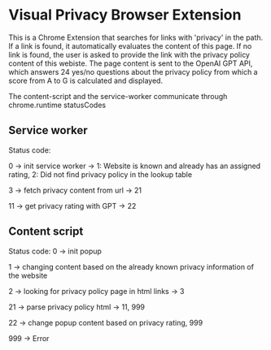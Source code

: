 
# Visual Privacy Browser Extension

This is a Chrome Extension that searches for links with 'privacy' in the path. If a link is found, it automatically evaluates the content of this page. If no link is found, the user is asked to provide the link with the privacy policy content of this webiste. The page content is sent to the OpenAI GPT API, which answers 24 yes/no questions about the privacy policy from which a score from A to G is calculated and displayed.

The content-script and the service-worker communicate through chrome.runtime statusCodes

## Service worker

Status code:

0 -> init service worker -> 1: Website is known and already has an assigned rating, 2: Did not find privacy policy in the lookup table

3 -> fetch privacy content from url -> 21

11 -> get privacy rating with GPT -> 22

## Content script

Status code:
0 -> init popup

1 -> changing content based on the already known privacy information of the website

2 -> looking for privacy policy page in html links -> 3

21 -> parse privacy policy html -> 11, 999

22 -> change popup content based on privacy rating, 999

999 -> Error

